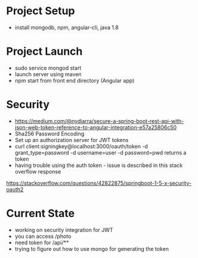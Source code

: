 # Project Setup

- install mongodb, npm, angular-cli, java 1.8

# Project Launch

- sudo service mongod start
- launch server using maven
- npm start from front end directory (Angular app)

# Security

- https://medium.com/@nydiarra/secure-a-spring-boot-rest-api-with-json-web-token-reference-to-angular-integration-e57a25806c50
- Sha256 Password Encoding
- Set up an authorization server for JWT tokens
- curl client:signingkey@localhost:3000/oauth/token -d grant_type=password -d username=user -d password=pwd returns a token
- having trouble using the auth token - issue is described in this stack overflow response

https://stackoverflow.com/questions/42822875/springboot-1-5-x-security-oauth2

# Current State

- working on security integration for JWT
- you can access /photo
- need token for /api/**
- trying to figure out how to use mongo for generating the token